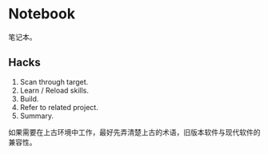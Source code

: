 # Notebook

笔记本。

## Hacks

1. Scan through target.
2. Learn / Reload skills.
3. Build.
4. Refer to related project.
5. Summary.

如果需要在上古环境中工作，最好先弄清楚上古的术语，旧版本软件与现代软件的兼容性。
